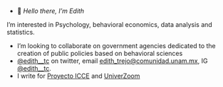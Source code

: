 - 👋 *Hello there, I’m Edith*

I’m interested in Psychology, behavioral economics, data analysis and statistics.
- I’m looking to collaborate on government agencies dedicated to the creation of public policies based on behavioral sciences 
-  [@edith__tc](https://twitter.com/edith__tc) on twitter, email edith_trejo@comunidad.unam.mx, IG [@edith__tc](https://www.instagram.com/edith__tc/).
-  I write for [Proyecto ICCE](http://132.248.228.115/economia_conductual/index.php/home/) and [UniverZoom](http://blogs.universum.unam.mx/univerzoom/2021/05/18/donacion-de-organos-en-mexico-una-vision-desde-las-ciencias-del-comportamiento/)

<!---
edith30/edith30 is a ✨ special ✨ repository because its `README.md` (this file) appears on your GitHub profile.
You can click the Preview link to take a look at your changes.
--->
